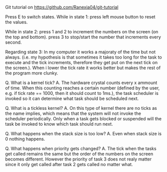 Git tutorial on https://github.com/Ranexia04/git-tutorial

Press E to switch states.
While in state 1: press left mouse button to reset the values.

While in state 2: press 1 and 2 to increment the numbers on the screen (on the top and bottom). press 3 to stop/start the number that increments every second.

Regarding state 3: In my computer it works a majoraty of the time but not always. (i.e. my hypothesis is that sometimes it takes too long for the task to execute and the tick increments, therefore they get put on the next tick on the screen.). When i lower the tick rate it works better but makes the rest of the program more clunky.

Q. What is a kernel tick?
A. The hardware crystal counts every x ammount of time. When this counting reaches a certain number (defined by the user, e.g. if tick rate == 1000, then it should count to 1ms.), the task scheduler is invoked so it can determine what task should be scheduled next.

Q. What is a tickless kernel?
A. On this type of kernel there are no ticks as the name implies, which means that the system will not invoke the scheduler periodically. Only when a task gets blocked or suspended will the task be invoked to know which task should run next.

Q. What happens when the stack size is too low?
A. Even when stack size is 0 nothing happens.

Q. What happens when priority gets changed?
A. The tick when the tasks get called remains the same but the order of the numbers on the screen becomes different. However the priority of task 3 does not realy matter since it only get called after task 2 gets called no matter what.